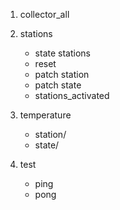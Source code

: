 

1. collector_all

2. stations
    - state stations
    - reset 
    - patch station
    - patch state
    - stations_activated

3. temperature
    - station/<state>
    - state/<state>

4. test
    - ping
    - pong
